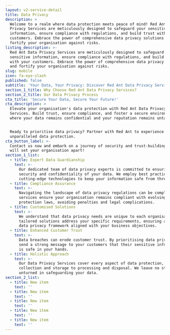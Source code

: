 ```yaml
---
layout: v2-service-detail
title: Data Privacy
description: >
  Welcome to a realm where data protection meets peace of mind! Red Ant Data
  Privacy Services are meticulously designed to safeguard your sensitive
  information, ensure compliance with regulations, and build trust with your
  customers. Embrace the power of comprehensive data privacy solutions and
  fortify your organisation against risks.
listing_description: >-
  Red Ant Data Privacy Services are meticulously designed to safeguard your
  sensitive information, ensure compliance with regulations, and build trust
  with your customers. Embrace the power of comprehensive data privacy solutions
  and fortify your organisation against risks.
slug: mobile
icon: fa-eye-slash
published: false
subtitle: 'Your Data, Your Privacy: Discover Red Ant Data Privacy Services'
section_1_title: Why Choose Red Ant Data Privacy Services?
section_2_title: Our Data Privacy Process
cta_title: 'Secure Your Data, Secure Your Future!'
cta_description: >
  Elevate your organisation's data protection with Red Ant Data Privacy
  Services. Build trust, ensure compliance, and foster a secure environment
  where your data remains confidential and your reputation remains untarnished.


  Ready to prioritise data privacy? Partner with Red Ant to experience
  unparalleled data protection.
cta_button_label: >-
  Contact us now and embark on a journey of security and trust-building that
  will set your organisation apart!
section_1_list:
  - title: Expert Data Guardianship
    text: >-
      Our dedicated team of data privacy experts is committed to ensuring the
      security and confidentiality of your data. We employ best practices and
      cutting-edge technologies to keep your information safe from threats.
  - title: Compliance Assurance
    text: >-
      Navigating the landscape of data privacy regulations can be complex. Our
      services ensure your organisation remains compliant with evolving data
      protection laws, avoiding penalties and legal complications.
  - title: Customised Solutions
    text: >-
      We understand that data privacy needs are unique to each organisation. Our
      tailored solutions address your specific requirements, ensuring a robust
      data privacy framework aligned with your business objectives.
  - title: Enhanced Customer Trust
    text: >-
      Data breaches can erode customer trust. By prioritising data privacy, you
      send a strong message to your customers that their sensitive information
      is safe in your hands.
  - title: Holistic Approach
    text: >-
      Our Data Privacy Services cover every aspect of data protection, from data
      collection and storage to processing and disposal. We leave no stone
      unturned in safeguarding your data.
section_2_list:
  - title: New item
    text: ''
  - title: New item
    text: ''
  - title: New item
    text: ''
  - title: New item
    text: ''
  - title: New item
    text: ''
---
```







